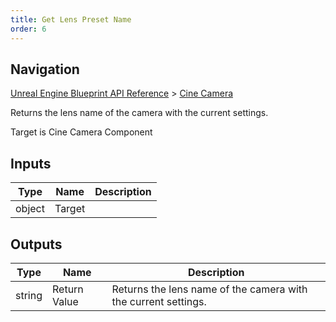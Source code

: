 ```yaml
---
title: Get Lens Preset Name
order: 6
---
```

## Navigation

[Unreal Engine Blueprint API Reference](https://dev.epicgames.com/documentation/en-us/unreal-engine/BlueprintAPI) > [Cine Camera](https://dev.epicgames.com/documentation/en-us/unreal-engine/BlueprintAPI/CineCamera)

Returns the lens name of the camera with the current settings.

Target is Cine Camera Component

## Inputs

| Type | Name | Description |
| --- | --- | --- |
| object | Target |  |

## Outputs

| Type | Name | Description |
| --- | --- | --- |
| string | Return Value | Returns the lens name of the camera with the current settings. |
